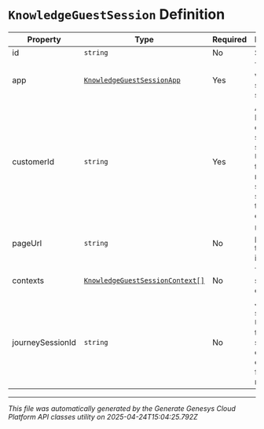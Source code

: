 # `KnowledgeGuestSession` Definition

| Property | Type | Required | Description |
|----------|------|----------|-------------|
| id | `string` | No | Session ID. |
| app | [`KnowledgeGuestSessionApp`](knowledgeguestsessionapp-definition.md) | Yes | The app where the session is started. |
| customerId | `string` | Yes | An arbitrary ID for the customer starting the session. Used to track multiple sessions started by the same customer. |
| pageUrl | `string` | No | URL of the page where the session is started. |
| contexts | [`KnowledgeGuestSessionContext[]`](knowledgeguestsessioncontext-definition.md) | No | The session contexts. |
| journeySessionId | `string` | No | Journey session ID. Used to get the segments of the customer to filter search results. |

---

*This file was automatically generated by the Generate Genesys Cloud Platform API classes utility on 2025-04-24T15:04:25.792Z*